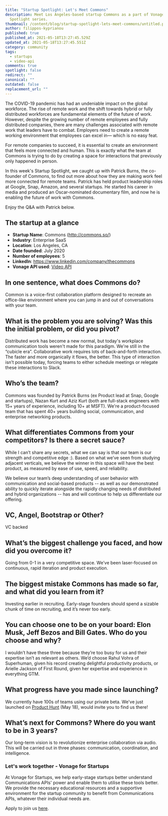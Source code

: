 ```yaml
---
title: "Startup Spotlight: Let's Meet Commons"
description: Meet Los Angeles-based startup Commons as a part of Vonage Startup
  Spotlight series.
thumbnail: /content/blog/startup-spotlight-lets-meet-commons/untitled.png
author: filippos-kyprianou
published: true
published_at: 2021-05-18T13:27:45.529Z
updated_at: 2021-05-18T13:27:45.551Z
category: community
tags:
  - startups
  - video-api
comments: true
spotlight: false
redirect: ""
canonical: ""
outdated: false
replacement_url: ""
---
```

The COVID-19 pandemic has had an undeniable impact on the global workforce. The rise of remote work and the shift towards hybrid or fully distributed workforces are fundamental elements of the future of work.
However, despite the growing number of remote employees and fully distributed companies, there are many challenges associated with remote work that leaders have to combat. Employers need to create a remote working environment that employees can excel in— which is no easy feat.

For remote companies to succeed, it is essential to create an environment that feels more connected and human. This is exactly what the team at Commons is trying to do by creating a space for interactions that previously only happened in person.

In this week's Startup Spotlight, we caught up with Patrick Burns, the co-founder of Commons, to find out more about how they are making work feel more connected for remote teams. Patrick has held product leadership roles at Google, Snap, Amazon, and several startups. He started his career in media and produced an Oscar-nominated documentary film, and now he is enabling the future of work with Commons.

Enjoy the Q&A with Patrick below.

## The startup at a glance

* **Startup Name**: Commons (http://commons.so/) 
* **Industry**: Enterprise SaaS
* **Location**: Los Angeles, CA
* **Date founded**: July 2020
* **Number of employees**: 5
* **LinkedIn**: https://www.linkedin.com/company/thecommons 
* **Vonage API used**: [Video API](https://www.vonage.com/communications-apis/video/)

## In one sentence, what does Commons do?

Common is a voice-first collaboration platform designed to recreate an office-like environment where you can jump in and out of conversations with your team.

## What is the problem you are solving? Was this the initial problem, or did you pivot?

Distributed work has become a new normal, but today's workplace communication tools weren't made for this paradigm. We're still in the “cubicle era”. Collaborative work requires lots of back-and-forth interaction. The faster and more organically it flows, the better. This type of interaction isn’t possible today, forcing teams to either schedule meetings or relegate these interactions to Slack. 

## Who’s the team?

Commons was founded by Patrick Burns (ex Product lead at Snap, Google and startups), Nazan Kurt and Aziz Kurt (both are full-stack engineers with 15+ years of experience, including 10+ at MSFT). We're a product-focused team that has spent 40+ years building social, communication, and enterprise networking products. 

## What differentiates Commons from your competitors? Is there a secret sauce?

While I can’t share any secrets, what we can say is that our team is our strength and competitive edge :). Based on what we’ve seen from studying adjacent verticals, we believe the winner in this space will have the best product, as measured by ease of use, speed, and reliability.

We believe our team’s deep understanding of user behavior with communication and social-based products -- as well as our demonstrated ability to quickly iterate alongside the rapidly changing needs of distributed and hybrid organizations -- has and will continue to help us differentiate our offering.

## VC, Angel, Bootstrap or Other?

VC backed

## What’s the biggest challenge you faced, and how did you overcome it?

Going from 0-1 in a very competitive space. We’ve been laser-focused on continuous, rapid iteration and product execution. 

## The biggest mistake Commons has made so far, and what did you learn from it?

Investing earlier in recruiting. Early-stage founders should spend a sizable chunk of time on recruiting, and it’s never too early. 

## You can choose one to be on your board: Elon Musk, Jeff Bezos and Bill Gates. Who do you choose and why?

I wouldn’t have these three because they’re too busy for us and their expertise isn’t as relevant as others. We’d choose Rahul Vohra of Superhuman, given his record creating delightful productivity products, or Arielle Jackson of First Round, given her expertise and experience in everything GTM. 

## What progress have you made since launching?

We currently have 100s of teams using our private beta. We've just launched on [Product Hunt](https://www.producthunt.com/posts/commons-2) (May 18), would invite you to find us there! 

## What’s next for Commons? Where do you want to be in 3 years?

Our long-term vision is to revolutionize enterprise collaboration via audio. This will be carried out in three phases: communication, coordination, and intelligence. 

### Let's work together - Vonage for Startups

At Vonage for Startups, we help early-stage startups better understand Communications APIs' power and enable them to utilise these tools better. We provide the necessary educational resources and a supportive environment for the startup community to benefit from Communications APIs, whatever their individual needs are.

Apply to join us [here](https://vonage.dev/3d093hA).
